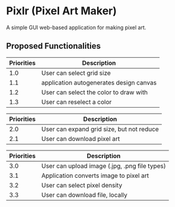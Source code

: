# Pixlr (Pixel Art Maker)

A simple GUI web-based application for making pixel art.


## Proposed Functionalities

| Priorities | Description                                |
| --- | --- |
| 1.0 | User can select grid size                         |
| 1.1 | application autogenerates design canvas           |
| 1.2 | User can select the color to draw with            |
| 1.3 | User can reselect a color                         |

| Priorities | Description                                |
| --- | --- |
| 2.0 | User can expand grid size, but not reduce         |
| 2.1 | User can download pixel art                       |

| Priorities | Description                                |
| --- | --- |
| 3.0 | User can upload image (.jpg, .png file types)     |
| 3.1 | Application converts image to pixel art           |
| 3.2 | User can select pixel density                     |
| 3.3 | User can download file, locally                   |



##

